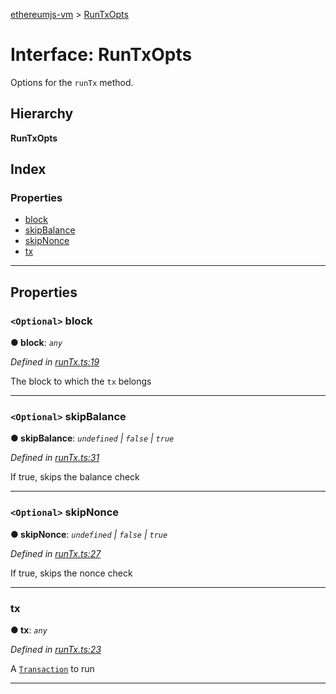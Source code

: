 [ethereumjs-vm](../README.md) > [RunTxOpts](../interfaces/runtxopts.md)

# Interface: RunTxOpts

Options for the `runTx` method.

## Hierarchy

**RunTxOpts**

## Index

### Properties

* [block](runtxopts.md#block)
* [skipBalance](runtxopts.md#skipbalance)
* [skipNonce](runtxopts.md#skipnonce)
* [tx](runtxopts.md#tx)

---

## Properties

<a id="block"></a>

### `<Optional>` block

**● block**: *`any`*

*Defined in [runTx.ts:19](https://github.com/ethereumjs/ethereumjs-vm/blob/4fbb5ef/lib/runTx.ts#L19)*

The block to which the `tx` belongs

___
<a id="skipbalance"></a>

### `<Optional>` skipBalance

**● skipBalance**: *`undefined` \| `false` \| `true`*

*Defined in [runTx.ts:31](https://github.com/ethereumjs/ethereumjs-vm/blob/4fbb5ef/lib/runTx.ts#L31)*

If true, skips the balance check

___
<a id="skipnonce"></a>

### `<Optional>` skipNonce

**● skipNonce**: *`undefined` \| `false` \| `true`*

*Defined in [runTx.ts:27](https://github.com/ethereumjs/ethereumjs-vm/blob/4fbb5ef/lib/runTx.ts#L27)*

If true, skips the nonce check

___
<a id="tx"></a>

###  tx

**● tx**: *`any`*

*Defined in [runTx.ts:23](https://github.com/ethereumjs/ethereumjs-vm/blob/4fbb5ef/lib/runTx.ts#L23)*

A [`Transaction`](https://github.com/ethereum/ethereumjs-tx) to run

___

